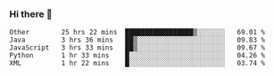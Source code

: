 ### Hi there 👋

<!--
**Hundeklemmen/Hundeklemmen** is a ✨ _special_ ✨ repository because its `README.md` (this file) appears on your GitHub profile.

Here are some ideas to get you started:

- 🔭 I’m currently working on ...
- 🌱 I’m currently learning ...
- 👯 I’m looking to collaborate on ...
- 🤔 I’m looking for help with ...
- 💬 Ask me about ...
- 📫 How to reach me: ...
- 😄 Pronouns: ...
- ⚡ Fun fact: ...
-->
<!--START_SECTION:waka-->
```text
Other        25 hrs 22 mins  █████████████████▒░░░░░░░   69.01 % 
Java         3 hrs 36 mins   ██▒░░░░░░░░░░░░░░░░░░░░░░   09.83 % 
JavaScript   3 hrs 33 mins   ██▒░░░░░░░░░░░░░░░░░░░░░░   09.67 % 
Python       1 hr 33 mins    █░░░░░░░░░░░░░░░░░░░░░░░░   04.26 % 
XML          1 hr 22 mins    █░░░░░░░░░░░░░░░░░░░░░░░░   03.74 % 
```
<!--END_SECTION:waka-->
